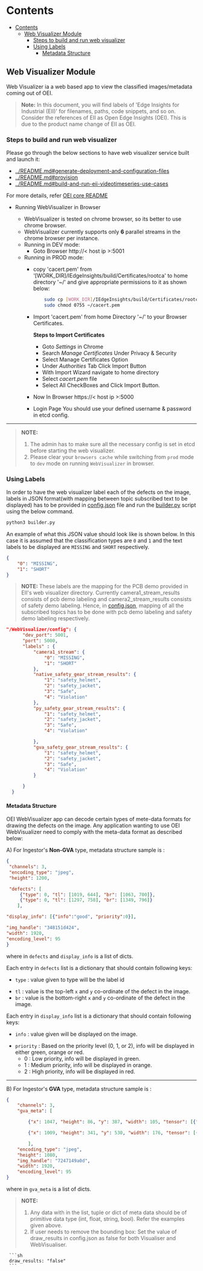 # Contents

- [Contents](#contents)
  - [Web Visualizer Module](#web-visualizer-module)
    - [Steps to build and run web visualizer](#steps-to-build-and-run-web-visualizer)
    - [Using Labels](#using-labels)
      - [Metadata Structure](#metadata-structure)

## Web Visualizer Module

Web Visualizer ia a web based app to view the classified images/metadata coming out of OEI.

>**Note:** In this document, you will find labels of 'Edge Insights for Industrial (EII)' for filenames, paths, code snippets, and so on. Consider the references of EII as Open Edge Insights (OEI). This is due to the product name change of EII as OEI.

### Steps to build and run web visualizer

Please go through the below sections to have web visualizer service built and launch it:

- [../README.md#generate-deployment-and-configuration-files](https://github.com/open-edge-insights/eii-core/blob/master/README.md#generate-deployment-and-configuration-files)
- [../README.md#provision](https://github.com/open-edge-insights/eii-core/blob/master/README.md#provision)
- [../README.md#build-and-run-eii-videotimeseries-use-cases](https://github.com/open-edge-insights/eii-core/blob/master/README.md#build-and-run-eii-videotimeseries-use-cases)

For more details, refer [OEI core README](https://github.com/open-edge-insights/eii-core/blob/master/README.md)

- Running WebVisualizer in Browser

  - WebVisualizer is tested on chrome browser, so its better to use chrome browser.
  - WebVisualizer currently supports only **6** parallel streams in the chrome
    browser per instance.
  - Running in DEV mode:
    - Goto Browser
        http://< host ip >:5001
  - Running in PROD mode:
    - copy 'cacert.pem' from '[WORK_DIR]/IEdgeInsights/build/Certificates/rootca' to home
      directory '~/' and give appropriate permissions to it as shown below:

      ```sh
          sudo cp [WORK_DIR]/IEdgeInsights/build/Certificates/rootca/cacert.pem ~
          sudo chmod 0755 ~/cacert.pem
      ```

    - Import 'cacert.pem' from home Directory '~/' to your Browser
      Certificates.

      **Steps to Import Certificates**
      - Goto *Settings* in Chrome
      - Search *Manage Certificates* Under Privacy & Security
      - Select Manage Certificates Option
      - Under *Authorities* Tab Click Import Button
      - With Import Wizard navigate to home directory
      - Select *cacert.pem* file
      - Select All CheckBoxes and Click Import Button.

    - Now In Browser
        https://< host ip >:5000

    - Login Page
        You should use your defined username & password in etcd config.

-----
>**NOTE:**
>
> 1. The admin has to make sure all the necessary config is set in etcd before starting the web visualizer.
> 2. Please clear your `browsers cache` while switching from `prod` mode to `dev` mode on running
`WebVisualizer` in browser.

### Using Labels

  In order to have the web visualizer label each of the defects on the image, labels in JSON format(with mapping between topic subscribed text to be displayed) has to be provided in [config.json](./config.json) file and run the [builder.py](https://github.com/open-edge-insights/eii-core/blob/master/build/builder.py) script using the below command.

  ```sh
  python3 builder.py
  ```

  An example of what this JSON value should look like is shown below. In this case
  it is assumed that the classification types are `0` and `1` and the text labels
  to be displayed are `MISSING` and `SHORT` respectively.

  ```json
  {
      "0": "MISSING",
      "1": "SHORT"
  }
  ```

  > **NOTE:** These labels are the mapping for the PCB demo provided in EII's web visualizer directory. Currently camera1_stream_results consists of pcb demo labeling and camera2_stream_results consists of safety demo labeling.
  Hence, in [config.json](./config.json), mapping of all the subscribed topics has to be done with pcb demo labeling and safety demo labeling respectively.

  ```json
"/WebVisualizer/config": {
        "dev_port": 5001,
        "port": 5000,
        "labels" : {
            "camera1_stream": {
                "0": "MISSING",
                "1": "SHORT"
            },
            "native_safety_gear_stream_results": {
                "1": "safety_helmet",
                "2": "safety_jacket",
                "3": "Safe",
                "4": "Violation"
            },
            "py_safety_gear_stream_results": {
                "1": "safety_helmet",
                "2": "safety_jacket",
                "3": "Safe",
                "4": "Violation"

            },
            "gva_safety_gear_stream_results": {
                "1": "safety_helmet",
                "2": "safety_jacket",
                "3": "Safe",
                "4": "Violation"
            }

        }
    }
```

#### Metadata Structure

OEI WebVisualizer app can decode certain types of mete-data formats for drawing the defects on the image.
Any application wanting to use OEI WebVisualizer need to comply with the meta-data format as described below:

A) For Ingestor's **Non-GVA** type, metadata structure sample is :

```json
{
 "channels": 3,
 "encoding_type": "jpeg",
 "height": 1200,

 "defects": [
     {"type": 0, "tl": [1019, 644], "br": [1063, 700]},
     {"type": 0, "tl": [1297, 758], "br": [1349, 796]}
    ],

"display_info": [{"info":"good", "priority":0}],

"img_handle": "348151d424",
"width": 1920,
"encoding_level": 95
}
```

where in `defects` and `display_info` is a list of dicts.

Each entry in `defects` list is a dictionary that should contain following keys:

* `type` : value given to type will be the label id
- `tl` : value is the top-left `x` and `y` co-ordinate of the defect in the image.
- `br` : value is the bottom-right `x` and `y` co-ordinate of the defect in the image.

Each entry in `display_info` list is a dictionary that should contain following keys:

* `info` : value given will be displayed on the image.
- `priority` : Based on the priority level (0, 1, or 2), info will be displayed in either green, orange or red.
  - 0 : Low priority, info will be displayed in green.
  - 1 : Medium priority, info will be displayed in orange.
  - 2 : High priority, info will be displayed in red.

----
B) For Ingestor's **GVA** type, metadata structure sample is :

```json
{
    "channels": 3,
    "gva_meta": [

        {"x": 1047, "height": 86, "y": 387, "width": 105, "tensor": [{"label": "", "label_id": 1, "confidence":0.8094226121902466, "attribute":"detection"}]},

        {"x": 1009, "height": 341, "y": 530, "width": 176, "tensor": [{"label": "", "label_id": 2, "confidence": 0.9699158668518066, "attribute": "detection"}]}

        ],
    "encoding_type": "jpeg",
    "height": 1080,
    "img_handle": "7247149a0d",
    "width": 1920,
    "encoding_level": 95
}

```

where in `gva_meta` is a list of dicts.

>**NOTE:**
>
> 1. Any data with in the list, tuple or dict of meta data should be of primitive data type (int, float, string, bool). Refer the examples given above.
> 2. If user needs to remove the bounding box:
     Set the value of draw_results in config.json as false for both Visualiser and WebVisualiser.

     ```sh
     draw_results: "false"
     ```
